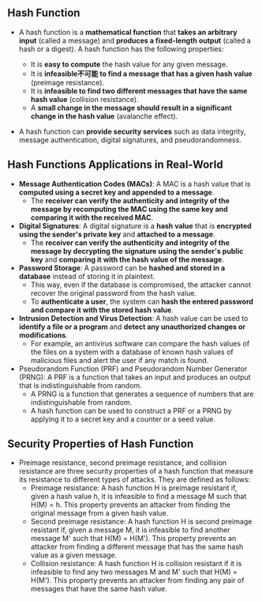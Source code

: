 ## Hash Function
- A hash function is a __mathematical function__ that __takes an arbitrary input__ (called a message) and __produces a fixed-length output__ (called a hash or a digest). A hash function has the following properties:
    - It is __easy to compute__ the hash value for any given message.
    - It is __infeasible不可能 to find a message that has a given hash value__ (preimage resistance).
    - It is __infeasible to find two different messages that have the same hash value__ (collision resistance).
    - A __small change in the message should result in a significant change in the hash value__ (avalanche effect).

- A hash function can __provide security services__ such as data integrity, message authentication, digital signatures, and pseudorandomness.

## Hash Functions Applications in Real-World 
- __Message Authentication Codes (MACs)__: A MAC is a hash value that is __computed using a secret key and appended to a message__.
  - The __receiver can verify the authenticity and integrity of the message by recomputing the MAC using the same key and comparing it with the received MAC__.
- __Digital Signatures__: A digital signature is a __hash value__ that is __encrypted using the sender's private key__ and __attached to a message__.
  - The __receiver can verify the authenticity and integrity of the message by decrypting the signature using the sender's public key__ and __comparing it with the hash value of the message__.
- __Password Storage__: A password can be __hashed and stored in a database__ instead of storing it in plaintext.
  - This way, even if the database is compromised, the attacker cannot recover the original password from the hash value.
  - To __authenticate a user__, the system can __hash the entered password and compare it with the stored hash value__.
- __Intrusion Detection and Virus Detection__: A hash value can be used to __identify a file or a program__ and __detect any unauthorized changes or modifications__.
  - For example, an antivirus software can compare the hash values of the files on a system with a database of known hash values of malicious files and alert the user if any match is found.
- Pseudorandom Function (PRF) and Pseudorandom Number Generator (PRNG): A PRF is a function that takes an input and produces an output that is indistinguishable from random.
  - A PRNG is a function that generates a sequence of numbers that are indistinguishable from random.
  - A hash function can be used to construct a PRF or a PRNG by applying it to a secret key and a counter or a seed value.

## Security Properties of Hash Function
- Preimage resistance, second preimage resistance, and collision resistance are three security properties of a hash function that measure its resistance to different types of attacks. They are defined as follows:
    - Preimage resistance: A hash function H is preimage resistant if, given a hash value h, it is infeasible to find a message M such that H(M) = h. This property prevents an attacker from finding the original message from a given hash value.
    - Second preimage resistance: A hash function H is second preimage resistant if, given a message M, it is infeasible to find another message M' such that H(M) = H(M'). This property prevents an attacker from finding a different message that has the same hash value as a given message.
    - Collision resistance: A hash function H is collision resistant if it is infeasible to find any two messages M and M' such that H(M) = H(M'). This property prevents an attacker from finding any pair of messages that have the same hash value.
